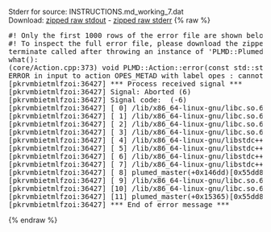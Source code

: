 Stderr for source:  INSTRUCTIONS.md_working_7.dat   
Download: [zipped raw stdout](INSTRUCTIONS.md_working_7.dat.plumed_master.stdout.txt.zip) - [zipped raw stderr](INSTRUCTIONS.md_working_7.dat.plumed_master.stderr.txt.zip) 
{% raw %}
<pre>
#! Only the first 1000 rows of the error file are shown below
#! To inspect the full error file, please download the zipped raw stderr file above
terminate called after throwing an instance of 'PLMD::Plumed::ExceptionError'
what():
(core/Action.cpp:373) void PLMD::Action::error(const std::string&) const
ERROR in input to action OPES_METAD with label opes : cannot find action named cv (hint! the actions with value in this ActionSet are: timestep kBT posx posy posz Masses Charges Box driver )
[pkrvmbietmlfzoi:36427] *** Process received signal ***
[pkrvmbietmlfzoi:36427] Signal: Aborted (6)
[pkrvmbietmlfzoi:36427] Signal code:  (-6)
[pkrvmbietmlfzoi:36427] [ 0] /lib/x86_64-linux-gnu/libc.so.6(+0x45330)[0x7f9c07445330]
[pkrvmbietmlfzoi:36427] [ 1] /lib/x86_64-linux-gnu/libc.so.6(pthread_kill+0x11c)[0x7f9c0749eb2c]
[pkrvmbietmlfzoi:36427] [ 2] /lib/x86_64-linux-gnu/libc.so.6(gsignal+0x1e)[0x7f9c0744527e]
[pkrvmbietmlfzoi:36427] [ 3] /lib/x86_64-linux-gnu/libc.so.6(abort+0xdf)[0x7f9c074288ff]
[pkrvmbietmlfzoi:36427] [ 4] /lib/x86_64-linux-gnu/libstdc++.so.6(+0xa5ff5)[0x7f9c078a5ff5]
[pkrvmbietmlfzoi:36427] [ 5] /lib/x86_64-linux-gnu/libstdc++.so.6(+0xbb0da)[0x7f9c078bb0da]
[pkrvmbietmlfzoi:36427] [ 6] /lib/x86_64-linux-gnu/libstdc++.so.6(_ZSt10unexpectedv+0x0)[0x7f9c078a5a55]
[pkrvmbietmlfzoi:36427] [ 7] /lib/x86_64-linux-gnu/libstdc++.so.6(+0xa5a6f)[0x7f9c078a5a6f]
[pkrvmbietmlfzoi:36427] [ 8] plumed_master(+0x146dd)[0x55dd835326dd]
[pkrvmbietmlfzoi:36427] [ 9] /lib/x86_64-linux-gnu/libc.so.6(+0x2a1ca)[0x7f9c0742a1ca]
[pkrvmbietmlfzoi:36427] [10] /lib/x86_64-linux-gnu/libc.so.6(__libc_start_main+0x8b)[0x7f9c0742a28b]
[pkrvmbietmlfzoi:36427] [11] plumed_master(+0x15365)[0x55dd83533365]
[pkrvmbietmlfzoi:36427] *** End of error message ***
</pre>
{% endraw %}

